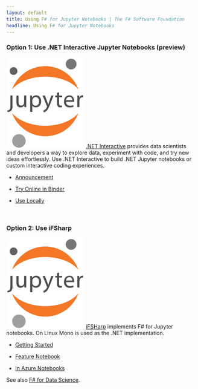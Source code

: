 ```yaml
---
layout: default
title: Using F# for Jupyter Notebooks | The F# Software Foundation
headline: Using F# for Jupyter Notebooks
---
```


### Option 1: Use .NET Interactive Jupyter Notebooks (preview)

![logo](/images/thumbs/jupyter.png)&nbsp;[.NET Interactive](https://github.com/dotnet/interactive/)
provides data scientists and developers a way to explore data, experiment with code, and try new ideas
effortlessly. Use .NET Interactive to build .NET Jupyter notebooks or custom interactive coding experiences.

* [Announcement](https://devblogs.microsoft.com/dotnet/net-interactive-is-here-net-notebooks-preview-2/)

* [Try Online in Binder](https://github.com/dotnet/interactive/blob/master/docs/NotebooksOnBinder.md)

* [Use Locally](https://github.com/dotnet/interactive/blob/master/docs/NotebooksLocalExperience.md)

<br />

### Option 2: Use iFSharp

![logo](/images/thumbs/jupyter.png)&nbsp;[iFSHarp](https://github.com/fsprojects/IfSharp) implements F# for Jupyter notebooks.
On Linux Mono is used as the .NET implementation.

* [Getting Started](https://github.com/fsprojects/IfSharp#getting-started/)

* [Feature Notebook](https://github.com/fsprojects/IfSharp/blob/master/FSharp_Jupyter_Notebooks.ipynb)

* [In Azure Notebooks](https://github.com/fsprojects/IfSharp#azure-notebooks)


See also [F# for Data Science](/guides/data-science/).

